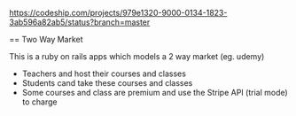 https://codeship.com/projects/979e1320-9000-0134-1823-3ab596a82ab5/status?branch=master

== Two Way Market

This is a ruby on rails apps which models a 2 way market (eg. udemy)
- Teachers and host their courses and classes
- Students cand take these courses and classes
- Some courses and class are premium and use the Stripe API (trial mode) to charge